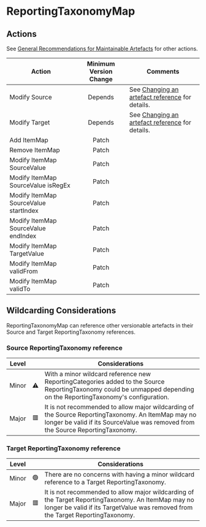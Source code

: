 # ReportingTaxonomyMap

## Actions

See [General Recommendations for Maintainable Artefacts](../General%20Recommendations%20for%20Maintainable%20Artefacts.md) for other actions.

| Action | Minimum Version Change | Comments|
|--------|:----------------------:|---------|
| Modify Source | Depends | See [Changing an artefact reference](../General%20Recommendations%20for%20Maintainable%20Artefacts.md#changing-an-artefact-reference) for details. |
| Modify Target | Depends | See [Changing an artefact reference](../General%20Recommendations%20for%20Maintainable%20Artefacts.md#changing-an-artefact-reference) for details. |
| Add ItemMap | Patch | |
| Remove ItemMap | Patch| |
| Modify ItemMap SourceValue | Patch | |
| Modify ItemMap SourceValue isRegEx | Patch | |
| Modify ItemMap SourceValue startIndex | Patch | |
| Modify ItemMap SourceValue endIndex | Patch | |
| Modify ItemMap TargetValue | Patch | |
| Modify ItemMap validFrom | Patch | |
| Modify ItemMap validTo | Patch | |

## Wildcarding Considerations

ReportingTaxonomyMap can reference other versionable artefacts in their Source and Target ReportingTaxonomy references.

### Source ReportingTaxonomy reference

| Level |    | Considerations|
|-------|:--:|---------------|
| Minor | ⚠️ | With a minor wildcard reference new ReportingCategories added to the Source ReportingTaxonomy could be unmapped depending on the ReportingTaxonomy's configuration. |  
| Major | 🟥 | It is not recommended to allow major wildcarding of the Source ReportingTaxonomy. An ItemMap may no longer be valid if its SourceValue was removed from the Source ReportingTaxonomy. |

### Target ReportingTaxonomy reference

| Level |    | Considerations|
|-------|:--:|---------------|
| Minor | 🟢 | There are no concerns with having a minor wildcard reference to a Target ReportingTaxonomy. |  
| Major | 🟥 | It is not recommended to allow major wildcarding of the Target ReportingTaxonomy. An ItemMap may no longer be valid if its TargetValue was removed from the Target ReportingTaxonomy. |
